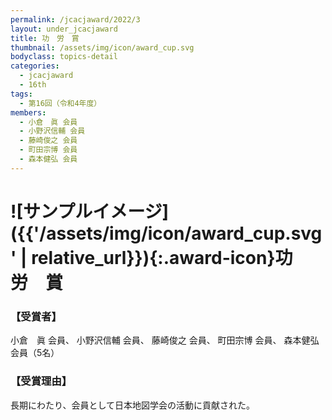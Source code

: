 ```yaml
---
permalink: /jcacjaward/2022/3
layout: under_jcacjaward
title: 功　労　賞
thumbnail: /assets/img/icon/award_cup.svg
bodyclass: topics-detail
categories:
  - jcacjaward
  - 16th
tags:
  - 第16回（令和4年度）
members:
  - 小倉　眞 会員
  - 小野沢信輔 会員
  - 藤崎俊之 会員
  - 町田宗博 会員
  - 森本健弘 会員
---
```


# ![サンプルイメージ]({{'/assets/img/icon/award_cup.svg' | relative_url}}){:.award-icon}功　労　賞

### 【受賞者】

小倉　眞 会員、 小野沢信輔 会員、 藤崎俊之 会員、 町田宗博 会員、 森本健弘 会員（5名）

### 【受賞理由】

長期にわたり、会員として日本地図学会の活動に貢献された。
